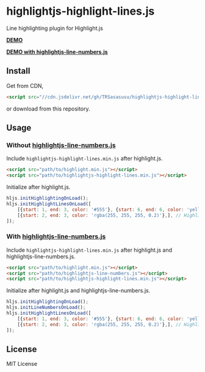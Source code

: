 # highlightjs-highlight-lines.js
Line highlighting plugin for Highlight.js

**[DEMO](https://trsasasusu.github.io/highlightjs-highlight-lines.js/)**

**[DEMO with highlightjs-line-numbers.js](https://trsasasusu.github.io/highlightjs-highlight-lines.js/line-numbers.html)**

## Install

Get from CDN,

```html
<script src="//cdn.jsdelivr.net/gh/TRSasasusu/highlightjs-highlight-lines.js@1.1.2/highlightjs-highlight-lines.min.js"></script>
```

or download from this repository.

## Usage

### Without [highlightjs-line-numbers.js](https://github.com/wcoder/highlightjs-line-numbers.js/)
Include `highlightjs-highlight-lines.min.js` after highlight.js.

```html
<script src="path/to/highlight.min.js"></script>
<script src="path/to/highlightjs-highlight-lines.min.js"></script>
```

Initialize after highlight.js.

```js
hljs.initHighlightingOnLoad();
hljs.initHighlightLinesOnLoad([
    [{start: 1, end: 3, color: '#555'}, {start: 6, end: 6, color: 'yellow'},], // Highlight some lines in the first code block.
    [{start: 2, end: 3, color: 'rgba(255, 255, 255, 0.2)'},], // Highlight some lines in the second code block.
]);
```

### With [highlightjs-line-numbers.js](https://github.com/wcoder/highlightjs-line-numbers.js/)
Include `highlightjs-highlight-lines.min.js` after highlight.js and highlightjs-line-numbers.js.

```html
<script src="path/to/highlight.min.js"></script>
<script src="path/to/highlightjs-line-numbers.js"></script>
<script src="path/to/highlightjs-highlight-lines.min.js"></script>
```

Initialize after highlight.js and highlightjs-line-numbers.js.

```js
hljs.initHighlightingOnLoad();
hljs.initLineNumbersOnLoad();
hljs.initHighlightLinesOnLoad([
    [{start: 1, end: 3, color: '#555'}, {start: 6, end: 6, color: 'yellow'},], // Highlight some lines in the first code block.
    [{start: 2, end: 3, color: 'rgba(255, 255, 255, 0.2)'},], // Highlight some lines in the second code block.
]);
```

## License
MIT License
